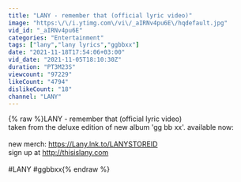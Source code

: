 ```yaml
---
title: "LANY - remember that (official lyric video)"
image: "https:\/\/i.ytimg.com\/vi\/_aIRNv4pu6E\/hqdefault.jpg"
vid_id: "_aIRNv4pu6E"
categories: "Entertainment"
tags: ["lany","lany lyrics","ggbbxx"]
date: "2021-11-18T17:54:06+03:00"
vid_date: "2021-11-05T18:10:30Z"
duration: "PT3M23S"
viewcount: "97229"
likeCount: "4794"
dislikeCount: "18"
channel: "LANY"
---
```

{% raw %}LANY - remember that (official lyric video)<br />taken from the deluxe edition of new album 'gg bb xx'. available now:<br /><br />new merch: <a rel="nofollow" target="blank" href="https://Lany.lnk.to/LANYSTOREID">https://Lany.lnk.to/LANYSTOREID</a> <br />sign up at <a rel="nofollow" target="blank" href="http://thisislany.com">http://thisislany.com</a><br /><br />#LANY #ggbbxx{% endraw %}
